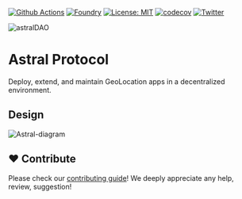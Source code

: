 [![Github Actions][gha-badge]][gha] [![Foundry][foundry-badge]][foundry] [![License: MIT][license-badge]][license]
[![codecov][codecov-badge]][codecov]
[![Twitter](https://img.shields.io/twitter/follow/astralprotocol?style=social)](https://twitter.com/astralprotocol)

[gitpod-badge]: https://img.shields.io/badge/Gitpod-Open%20in%20Gitpod-FFB45B?logo=gitpod
[gha]: https://github.com/AstralProtocol/astralprotocol/actions
[gha-badge]: https://github.com/AstralProtocol/astralprotocol/actions/workflows/ci.yml/badge.svg
[foundry]: https://getfoundry.sh/
[foundry-badge]: https://img.shields.io/badge/Built%20with-Foundry-FFDB1C.svg
[license]: https://opensource.org/licenses/MIT
[license-badge]: https://img.shields.io/badge/License-MIT-blue.svg
[codecov]: https://codecov.io/gh/AstralProtocol/astralprotocol
[codecov-badge]: https://codecov.io/gh/AstralProtocol/astralprotocol/graph/badge.svg?token=8MPT8407FS

![astralDAO](https://github.com/astralDAO/overview/blob/master/brand-identity/Transparent-Logo-Only-Astral.png?raw=true)

# Astral Protocol

Deploy, extend, and maintain GeoLocation apps in a decentralized environment.

## Design

![Astral-diagram](https://github.com/AstralProtocol/astralprotocol/assets/7093389/562936df-c748-4527-a743-33f6520bac64)

## ❤️ Contribute

Please check our [contributing guide](https://github.com/AstralProtocol/astralprotocol/wiki/Contributing-guidelines)! We deeply appreciate
any help, review, suggestion!
